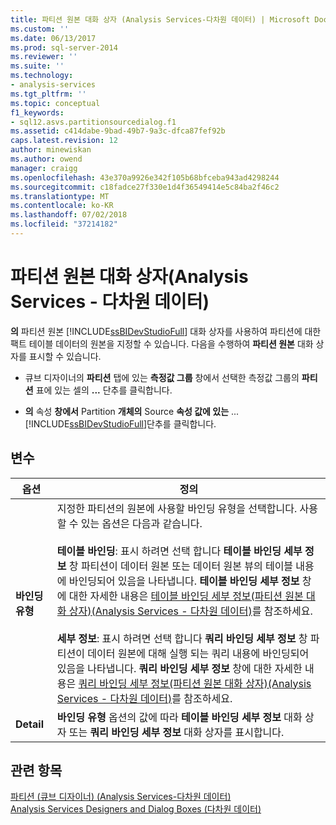 ```yaml
---
title: 파티션 원본 대화 상자 (Analysis Services-다차원 데이터) | Microsoft Docs
ms.custom: ''
ms.date: 06/13/2017
ms.prod: sql-server-2014
ms.reviewer: ''
ms.suite: ''
ms.technology:
- analysis-services
ms.tgt_pltfrm: ''
ms.topic: conceptual
f1_keywords:
- sql12.asvs.partitionsourcedialog.f1
ms.assetid: c414dabe-9bad-49b7-9a3c-dfca87fef92b
caps.latest.revision: 12
author: minewiskan
ms.author: owend
manager: craigg
ms.openlocfilehash: 43e370a9926e342f105b68bfceba943ad4298244
ms.sourcegitcommit: c18fadce27f330e1d4f36549414e5c84ba2f46c2
ms.translationtype: MT
ms.contentlocale: ko-KR
ms.lasthandoff: 07/02/2018
ms.locfileid: "37214182"
---
```

# <a name="partition-source-dialog-box-analysis-services---multidimensional-data"></a>파티션 원본 대화 상자(Analysis Services - 다차원 데이터)
  **의** 파티션 원본 [!INCLUDE[ssBIDevStudioFull](../includes/ssbidevstudiofull-md.md)] 대화 상자를 사용하여 파티션에 대한 팩트 테이블 데이터의 원본을 지정할 수 있습니다. 다음을 수행하여 **파티션 원본** 대화 상자를 표시할 수 있습니다.  
  
-   큐브 디자이너의 **파티션** 탭에 있는 **측정값 그룹** 창에서 선택한 측정값 그룹의 **파티션** 표에 있는 셀의 **...** 단추를 클릭합니다.  
  
-   **의** 속성 **창에서** Partition **개체의** Source **속성 값에 있는** ... [!INCLUDE[ssBIDevStudioFull](../includes/ssbidevstudiofull-md.md)]단추를 클릭합니다.  
  
## <a name="options"></a>변수  
  
|옵션|정의|  
|------------|----------------|  
|**바인딩 유형**|지정한 파티션의 원본에 사용할 바인딩 유형을 선택합니다. 사용할 수 있는 옵션은 다음과 같습니다.<br /><br /> **테이블 바인딩**: 표시 하려면 선택 합니다 **테이블 바인딩 세부 정보** 창 파티션이 데이터 원본 또는 데이터 원본 뷰의 테이블 내용에 바인딩되어 있음을 나타냅니다. **테이블 바인딩 세부 정보** 창에 대한 자세한 내용은 [테이블 바인딩 세부 정보&#40;파티션 원본 대화 상자&#41;&#40;Analysis Services - 다차원 데이터&#41;](table-binding-partition-source-dialog-analysis-services-multidimensional-data.md)를 참조하세요.<br /><br /> **세부 정보**: 표시 하려면 선택 합니다 **쿼리 바인딩 세부 정보** 창 파티션이 데이터 원본에 대해 실행 되는 쿼리 내용에 바인딩되어 있음을 나타냅니다. **쿼리 바인딩 세부 정보** 창에 대한 자세한 내용은 [쿼리 바인딩 세부 정보&#40;파티션 원본 대화 상자&#41;&#40;Analysis Services - 다차원 데이터&#41;](query-binding-partition-source-dialog-analysis-services-multidimensional-data.md)를 참조하세요.|  
|**Detail**|**바인딩 유형** 옵션의 값에 따라 **테이블 바인딩 세부 정보** 대화 상자 또는 **쿼리 바인딩 세부 정보** 대화 상자를 표시합니다.|  
  
## <a name="see-also"></a>관련 항목  
 [파티션 &#40;큐브 디자이너&#41; &#40;Analysis Services-다차원 데이터&#41;](partitions-cube-designer-analysis-services-multidimensional-data.md)   
 [Analysis Services Designers and Dialog Boxes &#40;다차원 데이터&#41;](analysis-services-designers-and-dialog-boxes-multidimensional-data.md)  
  
  
